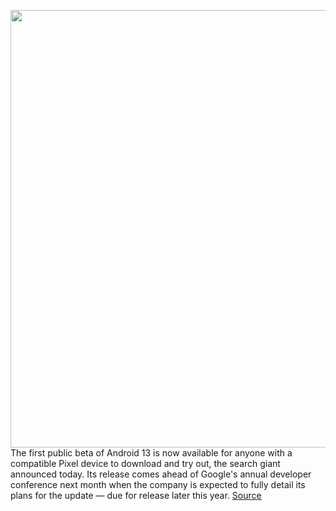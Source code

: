 <img src='https://cdn.vox-cdn.com/thumbor/RMnPrcy0N_I_CN3IMAXAE_35u6o=/0x0:2040x1360/1200x800/filters:focal(857x517:1183x843)/cdn.vox-cdn.com/uploads/chorus_image/image/70795488/wjoel_180413_1777_android_001.0.jpg' width='700px' /><br/>
The first public beta of Android 13 is now available for anyone with a compatible Pixel device to download and try out, the search giant announced today. Its release comes ahead of Google's annual developer conference next month when the company is expected to fully detail its plans for the update — due for release later this year.
<a href='https://www.theverge.com/2022/4/26/23042395/android-13-public-beta-media-file-permissions-error-reporting-audio-routing'> Source <a/>